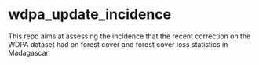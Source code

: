 # wdpa_update_incidence
This repo aims at assessing the incidence that the recent correction on the WDPA dataset had on forest cover and forest cover loss statistics in Madagascar.
